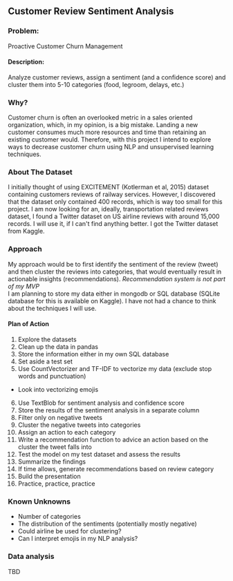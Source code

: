 ## Customer Review Sentiment Analysis

### Problem:
Proactive Customer Churn Management

#### Description:
Analyze customer reviews, assign a sentiment (and a confidence score) and cluster them into 5-10 categories (food, legroom, delays, etc.)

### Why?
Customer churn is often an overlooked metric in a sales oriented organization, which, in my opinion, is a big mistake. Landing a new customer consumes much more resources and time than retaining an existing customer would. Therefore, with this project I intend to explore ways to decrease customer churn using NLP and unsupervised learning techniques.

### About The Dataset
I initially thought of using EXCITEMENT (Kotlerman et al, 2015) dataset containing customers reviews of railway services. However, I discovered that the dataset only contained 400 records, which is way too small for this project.
I am now looking for an, ideally, transportation related reviews dataset, I found a Twitter dataset on US airline reviews with around 15,000 records. I will use it, if I can't find anything better.
I got the Twitter dataset from Kaggle.

### Approach
My approach would be to first identify the sentiment of the review (tweet) and then cluster the reviews into categories, that would eventually result in actionable insights (recommendations). *Recommendation system is not part of my MVP*  
I am planning to store my data either in mongodb or SQL database (SQLite database for this is available on Kaggle).
I have not had a chance to think about the techniques I will use.

#### Plan of Action
1. Explore the datasets
2. Clean up the data in pandas
3. Store the information either in my own SQL database
4. Set aside a test set
5. Use CountVectorizer and TF-IDF to vectorize my data (exclude stop words and punctuation)
  * Look into vectorizing emojis
6. Use TextBlob for sentiment analysis and confidence score
7. Store the results of the sentiment analysis in a separate column
8. Filter only on negative tweets
9. Cluster the negative tweets into categories
10. Assign an action to each category
11. Write a recommendation function to advice an action based on the cluster the tweet falls into
12. Test the model on my test dataset and assess the results
13. Summarize the findings
14. If time allows, generate recommendations based on review category
15. Build the presentation
16. Practice, practice, practice

### Known Unknowns
* Number of categories
* The distribution of the sentiments (potentially mostly negative)
* Could airline be used for clustering?
* Can I interpret emojis in my NLP analysis?

### Data analysis

TBD
